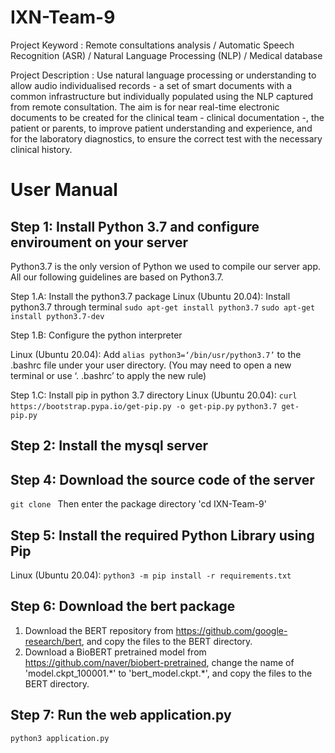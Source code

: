 # IXN-Team-9

Project Keyword : Remote consultations analysis / Automatic Speech Recognition (ASR) / Natural Language Processing (NLP) / Medical database

Project Description : Use natural language processing or understanding to allow audio individualised records - a set of smart documents with a common infrastructure but individually populated using the NLP captured from remote consultation. The aim is for near real-time electronic documents to be created for the clinical team - clinical documentation -, the patient or parents, to improve patient understanding and experience, and for the laboratory diagnostics, to ensure the correct test with the necessary clinical history.


# User Manual

## Step 1: Install Python 3.7 and configure enviroument on your server
Python3.7 is the only version of Python we used to compile our server app. All our following guidelines are based on Python3.7.

Step 1.A: Install the python3.7 package
Linux (Ubuntu 20.04): Install python3.7 through terminal 
                      `sudo apt-get install python3.7`
                      `sudo apt-get install python3.7-dev`

Step 1.B: Configure the python interpreter

Linux (Ubuntu 20.04): Add `alias python3=‘/bin/usr/python3.7’` to the .bashrc file under your user directory. (You may need to open a new terminal or use ‘. .bashrc’ to apply the new rule)

Step 1.C: Install pip in python 3.7 directory
Linux (Ubuntu 20.04): `curl https://bootstrap.pypa.io/get-pip.py -o get-pip.py`
                      `python3.7 get-pip.py`


## Step 2: Install the mysql server



## Step 4: Download the source code of the server
`git clone `
Then enter the package directory 'cd IXN-Team-9'

## Step 5: Install the required Python Library using Pip
Linux (Ubuntu 20.04): `python3 -m pip install -r requirements.txt`


## Step 6: Download the bert package
1. Download the BERT repository from https://github.com/google-research/bert, 
    and copy the files to the BERT directory.
1. Download a BioBERT pretrained model from https://github.com/naver/biobert-pretrained, 
    change the name of 'model.ckpt_100001.\*' to 'bert_model.ckpt.\*',
    and copy the files to the BERT directory.

## Step 7: Run the web application.py
`python3 application.py`
